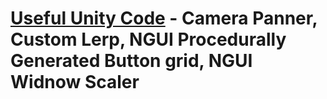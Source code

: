 # [Useful Unity Code](https://github.com/Niquillas/UsefulUnityCode) - Camera Panner, Custom Lerp, NGUI Procedurally Generated Button grid, NGUI Widnow Scaler
